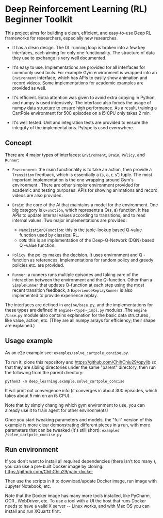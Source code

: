 # Deep Reinforcement Learning (RL) Beginner Toolkit

This project aims for building a clean, efficient, and easy-to-use Deep RL frameworks for researchers, especially new researches.

* It has a clean design. The DL running loop is broken into a few key interfaces, each aiming for only one functionality. The structure of data they use to exchange is very well documented.
 
* It's easy to use. Implementations are provided for all interfaces for commonly used tools. For example Gym environment is wrapped into an `Environment` interface, which has APIs to easily show animation and record videos. Some implementations for academic examples are provided as well. 

* It's efficient. Extra attention was given to avoid extra copying in Python, and numpy is used intensively. The interface also forces the usage of numpy data structure to ensure high performance. As a result, training a CartPole environment for 500 episodes on a i5 CPU only takes 2 min.

* It's well tested. Unit and integration tests are provided to ensure the
 integrity of the implementations. Pytype is used everywhere.


## Concept

There are 4 major types of interfaces: `Environment`, `Brain`, `Policy`, and
 `Runner`:

* `Environment`: the main functionality is to take an action, then provide a
 `Transition` feedback, which is essentially a (s, a, r, s') tuple. The most
  important implementation is the one wrapping around Gym's environment
  . There are other simpler environment provided for academic and testing
   purposes. APIs for showing animations and record videos are also provided.

* `Brain`: the core of the AI that maintains a model for the environment. One
 big category is `QFunction`, which represents a Q(s, a) function. It has
  APIs to update internal values according to transitions, and to read
   internal values. Two major implementations are provided:
  - `MemoizationQFunction`: this is the table-lookup based Q-value function
   used by classical RL.
  - `DQN`: this is an implementation of the Deep-Q-Network (DQN) based Q
  -value function.
  
* `Policy`: the policy makes the decision. It uses environment and Q
-function as references. Implementations for random policy and greedy
 policies etc. are provided.

* `Runner`: a runners runs multiple episodes and taking care of the
 interaction between the environment and the Q-function. Other than a
  `SimpleRunner` that updates Q-function at each step using the most recent
   transition feedback, a `ExperienceReplayRunner` is also implemented to
    provide experience replay.

The interfaces are defined in `engine/base.py`, and the implementations for
 these types are defined in `engine/<type>_impl.py` modules. The `engine
 /base.py` module also contains explanation for the basic data structures
 , like value, action, etc. (They are all numpy arrays for efficiency; their
  shape are explained.)   


## Usage example

As an e2e example see: `examples/solve_cartpole_concise.py`.

To run it, clone this repository and https://github.com/ChihChiu29/qpylib so
 that they are sibling directories under the same "parent" directory, then
  run the following from the parent directory:
```shell
python3 -m deep_learning.example.solve_cartpole_concise
```
It will print out convergence info (it converges in about 300 episodes, which
 takes about 5 min on an i5 CPU).

Note that by simply changing which gym environment to use, you can already
 use it to train agent for other environments!

Once you start tweaking parameters and models, the "full" version of this
 example is more clear demonstrating different pieces in a run, with more
  parameters that can be tweaked (it's still short): `examples
  /solve_cartpole_concise.py`


## Run environment

If you don't want to install all required dependencies (there isn't too many
), you can use a pre-built Docker image by cloning:
https://github.com/ChihChiu29/paio-docker

Then use the scripts in it to download/update Docker image, run image with
 Jupyter Notebook, etc.

Note that the Docker image has many more tools installed, like PyCharm, OCR
, WebDriver, etc. To use a tool with a UI the host that runs Docker needs to
 have a valid X server -- Linux works, and with Mac OS you can install and
  run XQuartz first.




